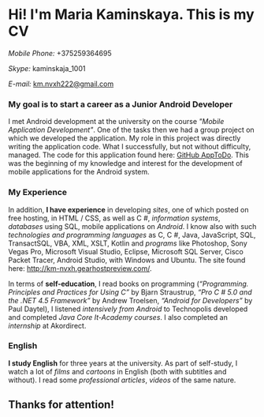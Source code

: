 <h1>Hi! I'm Maria Kaminskаya. This is my CV</h1>

*Mobile Phone:* +375259364695

*Skype:* kaminskaja_1001

*E-mail:* km.nvxh222@gmail.com
	
   <h3>My goal is to start a career as a Junior Android Developer</h3> 
   
   I met Android development at the university on the course *"Mobile Application Development"*. One of the tasks then we had a group project on which we developed the application. My role in this project was directly writing the application code. What I successfully, but not without difficulty, managed. The code for this application found here: [GitHub AppToDo](https://github.com/maria-kaminskaya/AppToDo). This was the beginning of my knowledge and interest for the development of mobile applications for the Android system.
	
  <h3>My Experience</h3>
  
  In addition, **I have experience** in developing *sites*, one of which posted on free hosting, in HTML / CSS, as well as C #, *information systems*, *databases* using SQL, mobile applications on *Android*. I know also with such *technologies and programming languages* as C, C #, Java, JavaScript, SQL, TransactSQL, VBA, XML, XSLT, Kotlin and *programs* like Photoshop, Sony Vegas Pro, Microsoft Visual Studio, Eclipse, Microsoft SQL Server, Cisco Packet Tracer, Android Studio, with Windows and Ubuntu. The site found here: http://km-nvxh.gearhostpreview.com/.
	
  In terms of **self-education**, I read books on programming (*“Programming. Principles and Practices for Using C”* by Bjarn Straustrup, *“Pro C # 5.0 and the .NET 4.5 Framework”* by Andrew Troelsen, *“Android for Developers”* by Paul Daytel), I listened *intensively from Android* to Technopolis developed and completed *Java Core It-Academy courses*. I also completed an *internship* at Akordirect.
	
  <h3>English</h3>
  
  **I study English** for three years at the university. As part of self-study, I watch a lot of *films* and *cartoons* in English (both with subtitles and without). I read some *professional articles*, *videos* of the same nature.

<h2>Thanks for attention!</h2>
